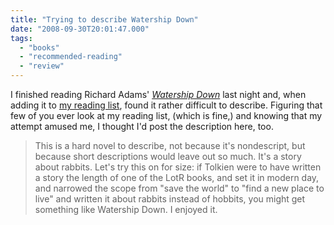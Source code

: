 ```yaml
---
title: "Trying to describe Watership Down"
date: "2008-09-30T20:01:47.000"
tags: 
  - "books"
  - "recommended-reading"
  - "review"
---
```


I finished reading Richard Adams' _[Watership Down](http://www.amazon.com/Watership-Down-Novel-Richard-Adams/dp/0743277708%3FSubscriptionId%3D02E5W5871AJF7PMMMS82%26tag%3Dscifirev-20%26linkCode%3Dxm2%26camp%3D2025%26creative%3D165953%26creativeASIN%3D0743277708)_ last night and, when adding it to [my reading list](http://www.chrishubbs.com/books-i-read-in-2008/), found it rather difficult to describe. Figuring that few of you ever look at my reading list, (which is fine,) and knowing that my attempt amused me, I thought I'd post the description here, too.

> This is a hard novel to describe, not because it's nondescript, but because short descriptions would leave out so much. It's a story about rabbits. Let's try this on for size: if Tolkien were to have written a story the length of one of the LotR books, and set it in modern day, and narrowed the scope from "save the world" to "find a new place to live" and written it about rabbits instead of hobbits, you might get something like Watership Down. I enjoyed it.
